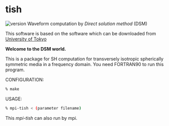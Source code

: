 # tish
![version][version-image]
Waveform computation by *Direct solution method* (DSM)

This software is based on the software which can be downloaded from [University of Tokyo][dsm]

**Welcome to the DSM world.**

This is a package for SH computation 
for transversely isotropic spherically symmetric media 
in a frequency domain.
You need FORTRAN90 to run this program.


CONFIGURATION:  
```	bash
% make
```
USAGE:  
``` bash
% mpi-tish < (parameter filename)
```	

This *mpi-tish* can also run by mpi.

[dsm]: http://www-solid.eps.s.u-tokyo.ac.jp/~dsm/software/software.htm
[version-image]:https://img.shields.io/badge/version-0.3.2-yellow.svg
